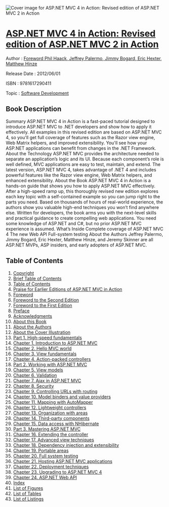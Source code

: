 ![Cover image for ASP.NET MVC 4 in Action: Revised edition of ASP.NET MVC 2 in Action](https://imgdetail.ebookreading.net/cover/cover/software_development/EB9781617290411.jpg)

[ASP.NET MVC 4 in Action: Revised edition of ASP.NET MVC 2 in Action](https://ebookreading.net/view/book/ASP.NET+MVC+4+in+Action%3A+Revised+edition+of%C2%A0ASP.NET+MVC+2+in+Action-EB9781617290411_1.html "ASP.NET MVC 4 in Action: Revised edition of ASP.NET MVC 2 in Action")
====================================================================================================================

Author : [Foreword  Phil Haack](https://ebookreading.net/search/author/Foreword++Phil+Haack),[ Jeffrey Palermo](https://ebookreading.net/search/author/+Jeffrey+Palermo),[ Jimmy Bogard](https://ebookreading.net/search/author/+Jimmy+Bogard),[ Eric Hexter](https://ebookreading.net/search/author/+Eric+Hexter),[ Matthew Hinze](https://ebookreading.net/search/author/+Matthew+Hinze)

Release Date : 2012/06/01

ISBN : 9781617290411

Topic : [Software Development](https://ebookreading.net/search/category/software-development)

Book Description
-----------------

Summary
ASP.NET MVC 4 in Action is a fast-paced tutorial designed to introduce ASP.NET MVC to .NET developers and show how to apply it effectively. All examples in this revised edition are based on ASP.NET MVC 4, so you'll get full coverage of features such as the Razor view engine, Web Matrix helpers, and improved extensibility. You'll see how your ASP.NET applications can benefit from changes in the .NET Framework.
About the Technology
ASP.NET MVC provides the architecture needed to separate an application’s logic and its UI. Because each component’s role is well defined, MVC applications are easy to test, maintain, and extend. The latest version, ASP.NET MVC 4, takes advantage of .NET 4 and includes powerful features like the Razor view engine, Web Matrix helpers, and enhanced extensibility.
About the Book
ASP.NET MVC 4 in Action is a hands-on guide that shows you how to apply ASP.NET MVC effectively. After a high-speed ramp up, this thoroughly revised new edition explores each key topic with a self-contained example so you can jump right to the parts you need. Based on thousands of hours of real-world experience, the authors show you valuable high-end techniques you won’t find anywhere else. Written for developers, the book arms you with the next-level skills and practical guidance to create compelling web applications. 			 You need some knowledge of ASP.NET and C#, but no prior ASP.NET MVC experience is assumed.
What’s Inside
Complete coverage of ASP.NET MVC 4
The new Web API
Full-system testing
About the Authors
Jeffrey Palermo, Jimmy Bogard, Eric Hexter, Matthew Hinze, and Jeremy Skinner are all ASP.NET MVPs, ASP insiders, and early adopters of ASP.NET MVC.
              
Table of Contents
-----------------

1. [Copyright](https://ebookreading.net/view/book/ASP.NET+MVC+4+in+Action%3A+Revised+edition+of%C2%A0ASP.NET+MVC+2+in+Action-EB9781617290411_3.html)
1. [Brief Table of Contents](https://ebookreading.net/view/book/ASP.NET+MVC+4+in+Action%3A+Revised+edition+of%C2%A0ASP.NET+MVC+2+in+Action-EB9781617290411_4.html)
1. [Table of Contents](https://ebookreading.net/view/book/ASP.NET+MVC+4+in+Action%3A+Revised+edition+of%C2%A0ASP.NET+MVC+2+in+Action-EB9781617290411_5.html)
1. [Praise for Earlier Editions of ASP.NET MVC in Action](https://ebookreading.net/view/book/ASP.NET+MVC+4+in+Action%3A+Revised+edition+of%C2%A0ASP.NET+MVC+2+in+Action-EB9781617290411_6.html)
1. [Foreword](https://ebookreading.net/view/book/ASP.NET+MVC+4+in+Action%3A+Revised+edition+of%C2%A0ASP.NET+MVC+2+in+Action-EB9781617290411_7.html)
1. [Foreword to the Second Edition](https://ebookreading.net/view/book/ASP.NET+MVC+4+in+Action%3A+Revised+edition+of%C2%A0ASP.NET+MVC+2+in+Action-EB9781617290411_8.html)
1. [Foreword to the First Edition](https://ebookreading.net/view/book/ASP.NET+MVC+4+in+Action%3A+Revised+edition+of%C2%A0ASP.NET+MVC+2+in+Action-EB9781617290411_9.html)
1. [Preface](https://ebookreading.net/view/book/ASP.NET+MVC+4+in+Action%3A+Revised+edition+of%C2%A0ASP.NET+MVC+2+in+Action-EB9781617290411_10.html)
1. [Acknowledgments](https://ebookreading.net/view/book/ASP.NET+MVC+4+in+Action%3A+Revised+edition+of%C2%A0ASP.NET+MVC+2+in+Action-EB9781617290411_11.html)
1. [About this Book](https://ebookreading.net/view/book/ASP.NET+MVC+4+in+Action%3A+Revised+edition+of%C2%A0ASP.NET+MVC+2+in+Action-EB9781617290411_12.html)
1. [About the Authors](https://ebookreading.net/view/book/ASP.NET+MVC+4+in+Action%3A+Revised+edition+of%C2%A0ASP.NET+MVC+2+in+Action-EB9781617290411_13.html)
1. [About the Cover Illustration](https://ebookreading.net/view/book/ASP.NET+MVC+4+in+Action%3A+Revised+edition+of%C2%A0ASP.NET+MVC+2+in+Action-EB9781617290411_14.html)
1. [Part 1. High-speed fundamentals](https://ebookreading.net/view/book/ASP.NET+MVC+4+in+Action%3A+Revised+edition+of%C2%A0ASP.NET+MVC+2+in+Action-EB9781617290411_15.html)
1. [Chapter 1. Introduction to ASP.NET MVC](https://ebookreading.net/view/book/ASP.NET+MVC+4+in+Action%3A+Revised+edition+of%C2%A0ASP.NET+MVC+2+in+Action-EB9781617290411_16.html)
1. [Chapter 2. Hello MVC world](https://ebookreading.net/view/book/ASP.NET+MVC+4+in+Action%3A+Revised+edition+of%C2%A0ASP.NET+MVC+2+in+Action-EB9781617290411_17.html)
1. [Chapter 3. View fundamentals](https://ebookreading.net/view/book/ASP.NET+MVC+4+in+Action%3A+Revised+edition+of%C2%A0ASP.NET+MVC+2+in+Action-EB9781617290411_18.html)
1. [Chapter 4. Action-packed controllers](https://ebookreading.net/view/book/ASP.NET+MVC+4+in+Action%3A+Revised+edition+of%C2%A0ASP.NET+MVC+2+in+Action-EB9781617290411_19.html)
1. [Part 2. Working with ASP.NET MVC](https://ebookreading.net/view/book/ASP.NET+MVC+4+in+Action%3A+Revised+edition+of%C2%A0ASP.NET+MVC+2+in+Action-EB9781617290411_20.html)
1. [Chapter 5. View models](https://ebookreading.net/view/book/ASP.NET+MVC+4+in+Action%3A+Revised+edition+of%C2%A0ASP.NET+MVC+2+in+Action-EB9781617290411_21.html)
1. [Chapter 6. Validation](https://ebookreading.net/view/book/ASP.NET+MVC+4+in+Action%3A+Revised+edition+of%C2%A0ASP.NET+MVC+2+in+Action-EB9781617290411_22.html)
1. [Chapter 7. Ajax in ASP.NET MVC](https://ebookreading.net/view/book/ASP.NET+MVC+4+in+Action%3A+Revised+edition+of%C2%A0ASP.NET+MVC+2+in+Action-EB9781617290411_23.html)
1. [Chapter 8. Security](https://ebookreading.net/view/book/ASP.NET+MVC+4+in+Action%3A+Revised+edition+of%C2%A0ASP.NET+MVC+2+in+Action-EB9781617290411_24.html)
1. [Chapter 9. Controlling URLs with routing](https://ebookreading.net/view/book/ASP.NET+MVC+4+in+Action%3A+Revised+edition+of%C2%A0ASP.NET+MVC+2+in+Action-EB9781617290411_25.html)
1. [Chapter 10. Model binders and value providers](https://ebookreading.net/view/book/ASP.NET+MVC+4+in+Action%3A+Revised+edition+of%C2%A0ASP.NET+MVC+2+in+Action-EB9781617290411_26.html)
1. [Chapter 11. Mapping with AutoMapper](https://ebookreading.net/view/book/ASP.NET+MVC+4+in+Action%3A+Revised+edition+of%C2%A0ASP.NET+MVC+2+in+Action-EB9781617290411_27.html)
1. [Chapter 12. Lightweight controllers](https://ebookreading.net/view/book/ASP.NET+MVC+4+in+Action%3A+Revised+edition+of%C2%A0ASP.NET+MVC+2+in+Action-EB9781617290411_28.html)
1. [Chapter 13. Organization with areas](https://ebookreading.net/view/book/ASP.NET+MVC+4+in+Action%3A+Revised+edition+of%C2%A0ASP.NET+MVC+2+in+Action-EB9781617290411_29.html)
1. [Chapter 14. Third-party components](https://ebookreading.net/view/book/ASP.NET+MVC+4+in+Action%3A+Revised+edition+of%C2%A0ASP.NET+MVC+2+in+Action-EB9781617290411_30.html)
1. [Chapter 15. Data access with NHibernate](https://ebookreading.net/view/book/ASP.NET+MVC+4+in+Action%3A+Revised+edition+of%C2%A0ASP.NET+MVC+2+in+Action-EB9781617290411_31.html)
1. [Part 3. Mastering ASP.NET MVC](https://ebookreading.net/view/book/ASP.NET+MVC+4+in+Action%3A+Revised+edition+of%C2%A0ASP.NET+MVC+2+in+Action-EB9781617290411_32.html)
1. [Chapter 16. Extending the controller](https://ebookreading.net/view/book/ASP.NET+MVC+4+in+Action%3A+Revised+edition+of%C2%A0ASP.NET+MVC+2+in+Action-EB9781617290411_33.html)
1. [Chapter 17. Advanced view techniques](https://ebookreading.net/view/book/ASP.NET+MVC+4+in+Action%3A+Revised+edition+of%C2%A0ASP.NET+MVC+2+in+Action-EB9781617290411_34.html)
1. [Chapter 18. Dependency injection and extensibility](https://ebookreading.net/view/book/ASP.NET+MVC+4+in+Action%3A+Revised+edition+of%C2%A0ASP.NET+MVC+2+in+Action-EB9781617290411_35.html)
1. [Chapter 19. Portable areas](https://ebookreading.net/view/book/ASP.NET+MVC+4+in+Action%3A+Revised+edition+of%C2%A0ASP.NET+MVC+2+in+Action-EB9781617290411_36.html)
1. [Chapter 20. Full system testing](https://ebookreading.net/view/book/ASP.NET+MVC+4+in+Action%3A+Revised+edition+of%C2%A0ASP.NET+MVC+2+in+Action-EB9781617290411_37.html)
1. [Chapter 21. Hosting ASP.NET MVC applications](https://ebookreading.net/view/book/ASP.NET+MVC+4+in+Action%3A+Revised+edition+of%C2%A0ASP.NET+MVC+2+in+Action-EB9781617290411_38.html)
1. [Chapter 22. Deployment techniques](https://ebookreading.net/view/book/ASP.NET+MVC+4+in+Action%3A+Revised+edition+of%C2%A0ASP.NET+MVC+2+in+Action-EB9781617290411_39.html)
1. [Chapter 23. Upgrading to ASP.NET MVC 4](https://ebookreading.net/view/book/ASP.NET+MVC+4+in+Action%3A+Revised+edition+of%C2%A0ASP.NET+MVC+2+in+Action-EB9781617290411_40.html)
1. [Chapter 24. ASP.NET Web API](https://ebookreading.net/view/book/ASP.NET+MVC+4+in+Action%3A+Revised+edition+of%C2%A0ASP.NET+MVC+2+in+Action-EB9781617290411_41.html)
1. [Index](https://ebookreading.net/view/book/ASP.NET+MVC+4+in+Action%3A+Revised+edition+of%C2%A0ASP.NET+MVC+2+in+Action-EB9781617290411_42.html)
1. [List of Figures](https://ebookreading.net/view/book/ASP.NET+MVC+4+in+Action%3A+Revised+edition+of%C2%A0ASP.NET+MVC+2+in+Action-EB9781617290411_43.html)
1. [List of Tables](https://ebookreading.net/view/book/ASP.NET+MVC+4+in+Action%3A+Revised+edition+of%C2%A0ASP.NET+MVC+2+in+Action-EB9781617290411_44.html)
1. [List of Listings](https://ebookreading.net/view/book/ASP.NET+MVC+4+in+Action%3A+Revised+edition+of%C2%A0ASP.NET+MVC+2+in+Action-EB9781617290411_45.html)
